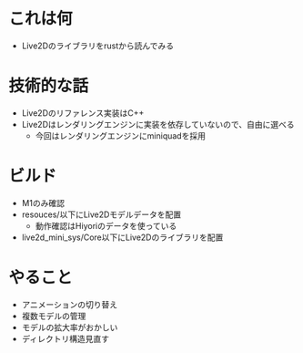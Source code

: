 # これは何
* Live2Dのライブラリをrustから読んでみる
# 技術的な話
* Live2Dのリファレンス実装はC++
* Live2Dはレンダリングエンジンに実装を依存していないので、自由に選べる
  * 今回はレンダリングエンジンにminiquadを採用

# ビルド
* M1のみ確認
* resouces/以下にLive2Dモデルデータを配置
  * 動作確認はHiyoriのデータを使っている
* live2d_mini_sys/Core以下にLive2Dのライブラリを配置

# やること
* アニメーションの切り替え
* 複数モデルの管理
* モデルの拡大率がおかしい
* ディレクトリ構造見直す
